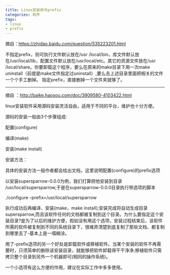 ```yaml
---
title: Linux安装命令prefix
categories: 软件
tags:
- linux
- prefix
---
```




摘自：https://zhidao.baidu.com/question/535223201.html


不指定prefix，则可执行文件默认放在/usr /local/bin，库文件默认放在/usr/local/lib，配置文件默认放在/usr/local/etc。其它的资源文件放在/usr /local/share。你要卸载这个程序，要么在原来的make目录下用一次make uninstall（前提是make文件指定过uninstall）,要么去上述目录里面把相关的文件一个个手工删掉。
指定prefix，直接删掉一个文件夹就够了。

-----

摘自 ：http://baike.haosou.com/doc/3909580-4103422.html

linux安装软件采用源码安装灵活自由，适用于不同的平台，维护也十分方便。

源码的安装一般由3个步骤组成:

配置(configure)

编译(make)

安装(make install)

安装方法：

具体的安装方法一般作者都会给出文档，这里说明配置(configure)的prefix选项

以安装supersparrow-0.0.0为例，我们打算把他安装到目录 /usr/local/supersparrow,于是在supersparrow-0.0.0目录执行带选项的脚本

./configure –prefix=/usr/local/supersparrow

执行成功后再编译、安装(make，make install);安装完成将自动生成目录supersparrow,而且该软件任何的文档都被复制到这个目录。为什么要指定这个安装目录?是为了以后的维护方便，假如没有用这个选项，安装过程结束后，该软件所需的软件被复制到不同的系统目录下，很难弄清楚到底复制了那些文档、都复制到哪里去了-基本上是一塌糊涂。

用了-prefix选项的另一个好处是卸载软件或移植软件。当某个安装的软件不再需要时，只须简单的删除该安装目录，就能够把软件卸载得干干净净;移植软件只需拷贝整个目录到另外一个机器即可(相同的操作系统)。

一个小选项有这么方便的作用，建议在实际工作中多多使用。
